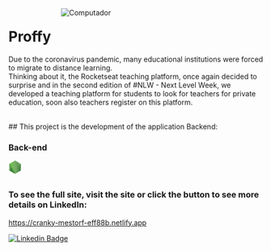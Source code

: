 <img src="https://raw.githubusercontent.com/MicaelliMedeiros/micaellimedeiros/master/image/computer-illustration.png" min-width="400px" max-width="400px" width="400px" align="right" alt="Computador">

# Proffy

<p align="left" font-size="16px">
  Due to the coronavirus pandemic, many educational institutions were forced to migrate to distance learning.
  <br/>
  Thinking about it, the Rocketseat teaching platform, once again decided to surprise and in the second edition of #NLW - Next Level Week, we developed a teaching platform for       students to look for teachers for private education, soon also teachers register on this platform.
</p>
<br/>
## This project is the development of the application Backend:

<br />

### Back-end

<img align="left" alt="Node.js" width="26px" src="https://raw.githubusercontent.com/github/explore/80688e429a7d4ef2fca1e82350fe8e3517d3494d/topics/nodejs/nodejs.png" />

<br/>
<br/>

### To see the full site, visit the site or click the button to see more details on LinkedIn:

https://cranky-mestorf-eff88b.netlify.app


[![Linkedin Badge](https://img.shields.io/badge/-Proffy%20-6633cc?style=flat-square&logo=Linkedin&logoColor=white&link=)](https://www.linkedin.com/posts/lucas-anselmo-moraes-da-silva-543636161_nlw-nodejs-rocketseat-activity-6698351741542400000-fWQB)
